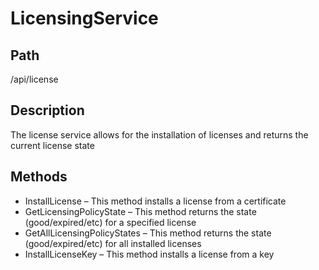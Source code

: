 [title]: # (Licensing Service)
[tags]: # (Console and Internal Services)
[priority]: # (100) 
# LicensingService

## Path

/api/license

## Description

The license service allows for the installation of licenses and returns the current license state

## Methods

* InstallLicense – This method installs a license from a certificate
* GetLicensingPolicyState – This method returns the state (good/expired/etc) for a specified license
* GetAllLicensingPolicyStates – This method returns the state (good/expired/etc) for all installed licenses
* InstallLicenseKey – This method installs a license from a key
